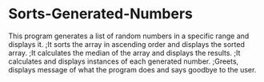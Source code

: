 # Sorts-Generated-Numbers
This program generates a list of random numbers in a specific range and displays it.
;It sorts the array in ascending order and displays the sorted array. 
;It calculates the median of the array and displays the results. 
;It calculates and displays instances of each generated number.
;Greets, displays message of what the program does and says goodbye to the user. 


